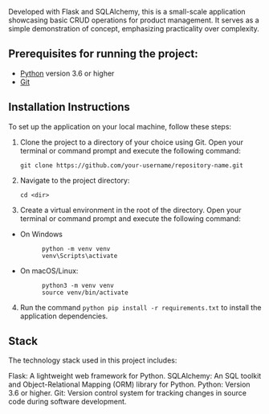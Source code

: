 Developed with Flask and SQLAlchemy, this is a small-scale application showcasing basic CRUD operations for product management. It serves as a simple demonstration of concept, emphasizing practicality over complexity.

## Prerequisites for running the project:

- [Python](https://www.python.org/downloads/) version 3.6 or higher
- [Git](https://git-scm.com/downloads)

## Installation Instructions

To set up the application on your local machine, follow these steps:

1. Clone the project to a directory of your choice using Git. Open your terminal or command prompt and execute the following command:

   ```shell
   git clone https://github.com/your-username/repository-name.git

2. Navigate to the project directory:
   ```shell
   cd <dir>

3. Create a virtual environment in the root of the directory. Open your terminal or command prompt and execute the following command:
  * On Windows
    ```shell
          python -m venv venv
          venv\Scripts\activate
  * On macOS/Linux:
    ```shell
          python3 -m venv venv
          source venv/bin/activate

4. Run the command ```python pip install -r requirements.txt``` to install the application dependencies.

## Stack
The technology stack used in this project includes:

Flask: A lightweight web framework for Python.
SQLAlchemy: An SQL toolkit and Object-Relational Mapping (ORM) library for Python.
Python: Version 3.6 or higher.
Git: Version control system for tracking changes in source code during software development.
